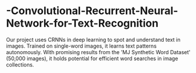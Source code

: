 # -Convolutional-Recurrent-Neural-Network-for-Text-Recognition
Our project uses CRNNs in deep learning to spot and understand text in images. Trained on single-word images, it learns text patterns autonomously. With promising results from the 'MJ Synthetic Word Dataset' (50,000 images), it holds potential for efficient word searches in image collections.
